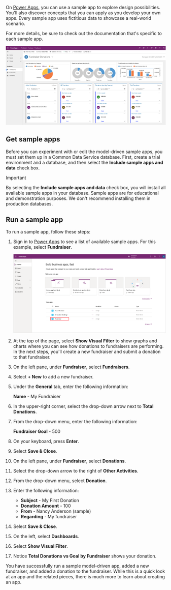 On [Power Apps](https://make.powerapps.com/?azure-portal=true), you can use a sample app to explore design possibilities. You'll also discover concepts that you can apply as you develop your own apps. Every sample app uses fictitious data to showcase a real-world scenario.

For more details, be sure to check out the documentation that's specific to each sample app.

![Fundraiser sample app](../media/updated-fundraiser-app1.png)

## Get sample apps

Before you can experiment with or edit the model-driven sample apps, you must set them up in a Common Data Service database. First, create a trial environment and a database, and then select the **Include sample apps and data** check box.

> [!IMPORTANT]
> By selecting the **Include sample apps and data** check box, you will install all available sample apps in your database. Sample apps are for educational and demonstration purposes. We don't recommend installing them in production databases.

## Run a sample app

To run a sample app, follow these steps:

1. Sign in to [Power Apps](https://make.powerapps.com/?azure-portal=true) to see a list of available sample apps. For this example, select **Fundraiser**.

	![Fundraiser sample app](../media/updated-fundraiser-app2.png)

1. At the top of the page, select **Show Visual Filter** to show graphs and charts where you can see how donations to fundraisers are performing. In the next steps, you'll create a new fundraiser and submit a donation to that fundraiser.
1. On the left pane, under **Fundraiser**, select **Fundraisers**.
1. Select **+ New** to add a new fundraiser.
1. Under the **General** tab, enter the following information:

   **Name** - My Fundraiser

1. In the upper-right corner, select the drop-down arrow next to **Total Donations**.
1. From the drop-down menu, enter the following information:

   **Fundraiser Goal** - 500
   
1. On your keyboard, press **Enter**.
1. Select **Save & Close**.
1. On the left pane, under **Fundraiser**, select **Donations**.
1. Select the drop-down arrow to the right of **Other Activities**.
1. From the drop-down menu, select **Donation**.
1. Enter the following information:
	- **Subject** - My First Donation
	- **Donation Amount** - 100
	- **From** - Nancy Anderson (sample)
	- **Regarding** - My fundraiser
1. Select **Save & Close**.
1. On the left, select **Dashboards**.
1. Select **Show Visual Filter**.
1. Notice **Total Donations vs Goal by Fundraiser** shows your donation.

You have successfully run a sample model-driven app, added a new fundraiser, and added a donation to the fundraiser. While this is a quick look at an app and the related pieces, there is much more to learn about creating an app.
